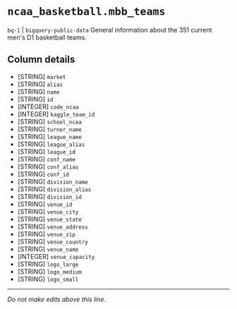 # `ncaa_basketball.mbb_teams`
`bq-1` | `bigquery-public-data`
General information about the 351 current men's D1 basketball teams.

## Column details
* [STRING]    `market`
* [STRING]    `alias`
* [STRING]    `name`
* [STRING]    `id`
* [INTEGER]   `code_ncaa`
* [INTEGER]   `kaggle_team_id`
* [STRING]    `school_ncaa`
* [STRING]    `turner_name`
* [STRING]    `league_name`
* [STRING]    `league_alias`
* [STRING]    `league_id`
* [STRING]    `conf_name`
* [STRING]    `conf_alias`
* [STRING]    `conf_id`
* [STRING]    `division_name`
* [STRING]    `division_alias`
* [STRING]    `division_id`
* [STRING]    `venue_id`
* [STRING]    `venue_city`
* [STRING]    `venue_state`
* [STRING]    `venue_address`
* [STRING]    `venue_zip`
* [STRING]    `venue_country`
* [STRING]    `venue_name`
* [INTEGER]   `venue_capacity`
* [STRING]    `logo_large`
* [STRING]    `logo_medium`
* [STRING]    `logo_small`

-------------------------------------------------------------------------------
*Do not make edits above this line.*
